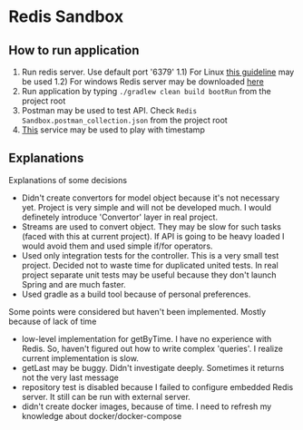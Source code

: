 # Redis Sandbox

## How to run application

1) Run redis server. Use default port '6379'
   1.1) For Linux [this guideline](https://redis.io/topics/quickstart)  may 
   be used
   1.2) For windows Redis server may be downloaded [here](https://github.com/dmajkic/redis/downloads) 
2) Run application by typing `./gradlew clean build bootRun` from the 
   project root
3) Postman may be used to test API. Check `Redis Sandbox.postman_collection.json` 
   from the project root
4) [This](https://www.epochconverter.com/) service may be used to play with 
   timestamp

## Explanations

Explanations of some decisions
* Didn't create convertors for model object because it's not necessary yet.
  Project is very simple and will not be developed much. I would definetely 
  introduce 'Convertor' layer in real project.  
* Streams are used to convert object. They may be slow for such tasks (faced
  with this at current project). If API is going to be heavy loaded I would 
  avoid them and used simple if/for operators.
* Used only integration tests for the controller. This is a very small test project.
  Decided not to waste time for duplicated united tests. In real project
  separate unit tests may be useful because they don't launch Spring and
  are much faster.
* Used gradle as a build tool because of personal preferences.  

Some points were considered but haven't been implemented. Mostly because of lack of time
* low-level implementation for getByTime. I have no experience with Redis. So,
  haven't figured out how to write complex 'queries'. I realize current 
  implementation is slow.
* getLast may be buggy. Didn't investigate deeply. Sometimes it returns not the
  very last message
* repository test is disabled because I failed to configure embedded Redis
  server. It still can be run with external server.
* didn't create docker images, because of time. I need to refresh my 
  knowledge about docker/docker-compose
  


